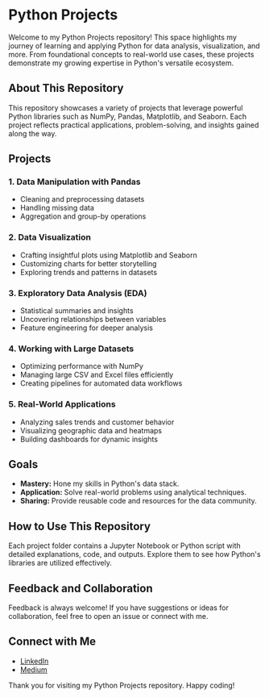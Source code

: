 # Python Projects

Welcome to my Python Projects repository! This space highlights my journey of learning and applying Python for data analysis, visualization, and more. From foundational concepts to real-world use cases, these projects demonstrate my growing expertise in Python's versatile ecosystem.

## About This Repository

This repository showcases a variety of projects that leverage powerful Python libraries such as NumPy, Pandas, Matplotlib, and Seaborn. Each project reflects practical applications, problem-solving, and insights gained along the way.

## Projects

### 1. **Data Manipulation with Pandas**
   - Cleaning and preprocessing datasets  
   - Handling missing data  
   - Aggregation and group-by operations  

### 2. **Data Visualization**
   - Crafting insightful plots using Matplotlib and Seaborn  
   - Customizing charts for better storytelling  
   - Exploring trends and patterns in datasets  

### 3. **Exploratory Data Analysis (EDA)**
   - Statistical summaries and insights  
   - Uncovering relationships between variables  
   - Feature engineering for deeper analysis  

### 4. **Working with Large Datasets**
   - Optimizing performance with NumPy  
   - Managing large CSV and Excel files efficiently  
   - Creating pipelines for automated data workflows  

### 5. **Real-World Applications**
   - Analyzing sales trends and customer behavior  
   - Visualizing geographic data and heatmaps  
   - Building dashboards for dynamic insights  

## Goals

- **Mastery:** Hone my skills in Python's data stack.  
- **Application:** Solve real-world problems using analytical techniques.  
- **Sharing:** Provide reusable code and resources for the data community.

## How to Use This Repository

Each project folder contains a Jupyter Notebook or Python script with detailed explanations, code, and outputs. Explore them to see how Python's libraries are utilized effectively.

## Feedback and Collaboration

Feedback is always welcome! If you have suggestions or ideas for collaboration, feel free to open an issue or connect with me.

## Connect with Me

- [LinkedIn](https://www.linkedin.com/in/bayusedana)  
- [Medium](https://medium.com/@bayusedana26)  

Thank you for visiting my Python Projects repository. Happy coding!